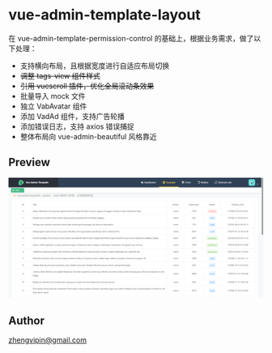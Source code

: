 # vue-admin-template-layout

在 vue-admin-template-permission-control 的基础上，根据业务需求，做了以下处理：
+ 支持横向布局，且根据宽度进行自适应布局切换
+ ~~调整 tags-view 组件样式~~
+ ~~引用 vuescroll 插件，优化全局滚动条效果~~
+ 批量导入 mock 文件  
+ 独立 VabAvatar 组件
+ 添加 VadAd 组件，支持广告轮播
+ 添加错误日志，支持 axios 错误捕捉  
+ 整体布局向 vue-admin-beautiful 风格靠近


## Preview
![效果图](https://github.com/zhengvipin/vue-admin-template-layout/blob/master/demo.png)

## Author
zhengvipin@gmail.com